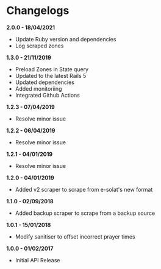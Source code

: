 # Changelogs

**2.0.0 - 18/04/2021**
- Update Ruby version and dependencies
- Log scraped zones

**1.3.0 - 21/11/2019**
- Preload Zones in State query
- Updated to the latest Rails 5
- Updated dependencies
- Added monitoriing
- Integrated Github Actions

**1.2.3 - 07/04/2019**
- Resolve minor issue

**1.2.2 - 06/04/2019**
- Resolve minor issue

**1.2.1 - 04/01/2019**
- Resolve minor issue

**1.2.0 - 04/01/2019**
- Added v2 scraper to scrape from e-solat's new format

**1.1.0 - 02/09/2018**
- Added backup scraper to scrape from a backup source

**1.0.1 - 15/01/2018**
- Modify sanitiser to offset incorrect prayer times

**1.0.0 - 01/02/2017**
- Initial API Release
